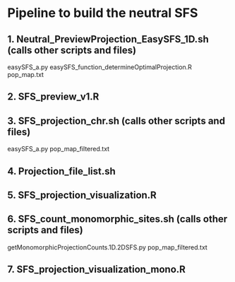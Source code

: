 # Pipeline to build the neutral SFS

## 1. Neutral_PreviewProjection_EasySFS_1D.sh (calls other scripts and files)
  easySFS_a.py
  easySFS_function_determineOptimalProjection.R
  pop_map.txt
## 2. SFS_preview_v1.R
## 3. SFS_projection_chr.sh (calls other scripts and files)
  easySFS_a.py
  pop_map_filtered.txt  
## 4. Projection_file_list.sh
## 5. SFS_projection_visualization.R
## 6. SFS_count_monomorphic_sites.sh (calls other scripts and files)
  getMonomorphicProjectionCounts.1D.2DSFS.py
  pop_map_filtered.txt
## 7. SFS_projection_visualization_mono.R



